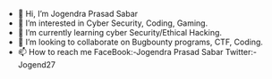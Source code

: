 - 👋 Hi, I’m Jogendra Prasad Sabar
- 👀 I’m interested in Cyber Security, Coding, Gaming.
- 🌱 I’m currently learning cyber Security/Ethical Hacking.
- 💞️ I’m looking to collaborate on Bugbounty programs, CTF, Coding.
- 📫 How to reach me FaceBook:-Jogendra Prasad Sabar
                     Twitter:-Jogend27

<!---
JogendraS27/JogendraS27 is a ✨ special ✨ repository because its `README.md` (this file) appears on your GitHub profile.
You can click the Preview link to take a look at your changes.
--->
